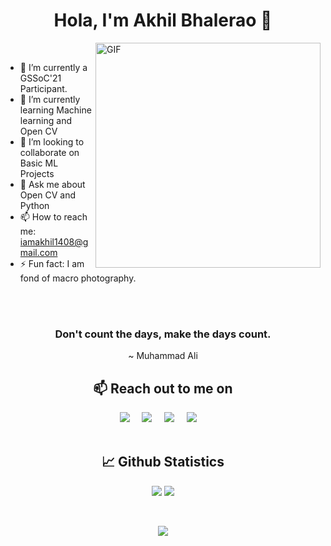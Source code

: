 <h1 align="center">Hola, I'm Akhil Bhalerao 👋 </h1>
<img align="right" alt="GIF" src="https://github.com/iamakkkhil/iamakkkhil/blob/master/coding_2.gif" width="360"/>

<br>

- 🔭 I’m currently a GSSoC'21 Participant.
- 🌱 I’m currently learning Machine learning and Open CV
- 👯 I’m looking to collaborate on Basic ML Projects
- 💬 Ask me about Open CV and Python
- 📫 How to reach me: iamakhil1408@gmail.com
- ⚡ Fun fact: I am fond of macro photography.

<br />
<br>
<h3 align="center">Don't count the days, make the days count.</h3>
<p align="center">~ Muhammad Ali</p>


<h2 align="center">📫 Reach out to me on</h2>
<p align="center">
  <a target="_blank"href="https://www.linkedin.com/in/akhilbhalerao"><img src="https://img.shields.io/badge/linkedin-%230077B5.svg?&style=for-the-badge&logo=linkedin&logoColor=white" /></a>&nbsp;&nbsp;&nbsp;&nbsp;
  <a target="_blank"href="https://twitter.com/BhaleraoAkhil"><img src="https://img.shields.io/badge/twitter-%231DA1F2.svg?&style=for-the-badge&logo=twitter&logoColor=white" /></a>&nbsp;&nbsp;&nbsp;&nbsp;
  <a href="mailto:akhilbhalerao@gmail.com?subject=Hello%20Akhil,%20From%20Github"><img src="https://img.shields.io/badge/gmail-%23D14836.svg?&style=for-the-badge&logo=gmail&logoColor=white" /></a>&nbsp;&nbsp;&nbsp;&nbsp;
  <a href="https://www.instagram.com/iamakkkhil/"><img src="https://img.shields.io/badge/instagram-%23D14836.svg?&style=for-the-badge&logo=instagram&logoColor=pink" /></a>&nbsp;&nbsp;&nbsp;&nbsp;
<!--   <a href="https://www.iamakkkhil.github.io/"><img src="https://img.shields.io/static/v1?label=AB&message=Portfolio&color=green" /></a>&nbsp;&nbsp;&nbsp;&nbsp;
</p> -->

<br /> 
<br />


<h2 align="center">📈 Github Statistics </h2>
<p align="center">
   <img src="https://github-readme-stats.vercel.app/api?username=iamakkkhil&show_icons=true&theme=dark"/>
   <img src="https://github-readme-streak-stats.herokuapp.com?user=iamakkkhil&theme=dark&ring=3B8D0C"/>
</p>

<br> 

<p align="center">
   <img src="https://komarev.com/ghpvc/?username=iamakkkhil&label=PROFILE+VIEWS&style=flat-square&color=blue")
</p>
